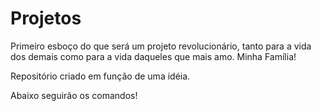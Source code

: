# Projetos
Primeiro esboço do que será um projeto revolucionário, tanto para a vida dos demais como para a vida daqueles que mais amo. Minha Família! 


Repositório criado em função de uma idéia.


Abaixo seguirão os comandos!
 
